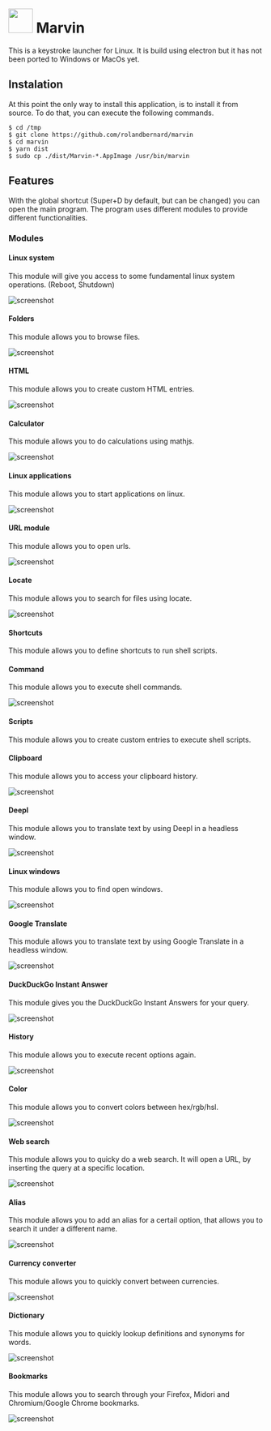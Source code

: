 <img src="static/logo.png" width="48"/> Marvin
===
This is a keystroke launcher for Linux. It is build using electron but it has not been ported to Windows or MacOs yet.

## Instalation
At this point the only way to install this application, is to install it from source.
To do that, you can execute the following commands.
```
$ cd /tmp
$ git clone https://github.com/rolandbernard/marvin
$ cd marvin
$ yarn dist
$ sudo cp ./dist/Marvin-*.AppImage /usr/bin/marvin
```

## Features
With the global shortcut (Super+D by default, but can be changed) you can open the main program.
The program uses different modules to provide different functionalities.

### Modules

#### Linux system
This module will give you access to some fundamental linux system operations. (Reboot, Shutdown)

![screenshot](assets/linux_system.png)

#### Folders
This module allows you to browse files.

![screenshot](assets/folders.png)

#### HTML
This module allows you to create custom HTML entries.

![screenshot](assets/html.png)

#### Calculator
This module allows you to do calculations using mathjs.

![screenshot](assets/calculator.png)

#### Linux applications
This module allows you to start applications on linux.

![screenshot](assets/linux_application.png)

#### URL module
This module allows you to open urls.

![screenshot](assets/url.png)

#### Locate
This module allows you to search for files using locate.

![screenshot](assets/locate.png)

#### Shortcuts
This module allows you to define shortcuts to run shell scripts.

#### Command
This module allows you to execute shell commands.

![screenshot](assets/command.png)

#### Scripts
This module allows you to create custom entries to execute shell scripts.

#### Clipboard
This module allows you to access your clipboard history.

![screenshot](assets/clipboard.png)

#### Deepl
This module allows you to translate text by using Deepl in a headless window.

![screenshot](assets/deepl.png)

#### Linux windows
This module allows you to find open windows.

![screenshot](assets/linux_windows.png)

#### Google Translate
This module allows you to translate text by using Google Translate in a headless window.

![screenshot](assets/google_translate.png)

#### DuckDuckGo Instant Answer
This module gives you the DuckDuckGo Instant Answers for your query.

![screenshot](assets/duckduckgo.png)

#### History
This module allows you to execute recent options again.

![screenshot](assets/history.png)

#### Color
This module allows you to convert colors between hex/rgb/hsl.

![screenshot](assets/color.png)

#### Web search
This module allows you to quicky do a web search. It will open a URL, by inserting the query at a specific location.

![screenshot](assets/web_search.png)

#### Alias
This module allows you to add an alias for a certail option, that allows you to search it under a different name.

![screenshot](assets/alias.png)

#### Currency converter
This module allows you to quickly convert between currencies.

![screenshot](assets/currency_converter.png)

#### Dictionary
This module allows you to quickly lookup definitions and synonyms for words.

![screenshot](assets/dictionary.png)

#### Bookmarks
This module allows you to search through your Firefox, Midori and Chromium/Google Chrome bookmarks.

![screenshot](assets/bookmarks.png)
